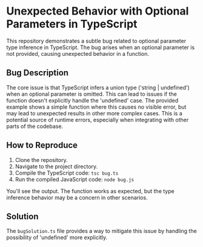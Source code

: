 # Unexpected Behavior with Optional Parameters in TypeScript

This repository demonstrates a subtle bug related to optional parameter type inference in TypeScript.  The bug arises when an optional parameter is not provided, causing unexpected behavior in a function.

## Bug Description

The core issue is that TypeScript infers a union type ('string | undefined') when an optional parameter is omitted.  This can lead to issues if the function doesn't explicitly handle the 'undefined' case. The provided example shows a simple function where this causes no visible error, but may lead to unexpected results in other more complex cases. This is a potential source of runtime errors, especially when integrating with other parts of the codebase.

## How to Reproduce

1. Clone the repository.
2. Navigate to the project directory.
3. Compile the TypeScript code: `tsc bug.ts`
4. Run the compiled JavaScript code: `node bug.js`

You'll see the output.  The function works as expected, but the type inference behavior may be a concern in other scenarios.

## Solution

The `bugSolution.ts` file provides a way to mitigate this issue by handling the possibility of 'undefined' more explicitly. 